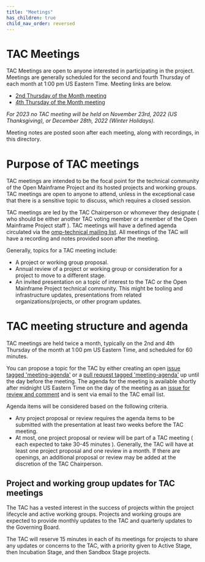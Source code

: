 ```yaml
---
title: "Meetings"
has_children: true
child_nav_order: reversed
---
```


# TAC Meetings

TAC Meetings are open to anyone interested in participating in the project. Meetings are generally scheduled for the second and fourth Thursday of each month at 1:00 pm US Eastern Time. Meeting links are below.

- [2nd Thursday of the Month meeting](https://zoom-lfx.platform.linuxfoundation.org/meeting/94569165021?password=f8182978-3369-4d0d-a527-1b4a219bba33)
- [4th Thursday of the Month meeting](https://zoom-lfx.platform.linuxfoundation.org/meeting/99009625866?password=a49cd723-50f0-4a81-893a-c51dc0e9b532) 

_For 2023 no TAC meeting will be held on November 23rd, 2022 (US Thanksgiving), or December 28th, 2022 (Winter Holidays)._

Meeting notes are posted soon after each meeting, along with recordings, in this directory.

# Purpose of TAC meetings

TAC meetings are intended to be the focal point for the technical community of the Open Mainframe Project and its hosted projects and working groups. TAC meetings are open to anyone to attend, unless in the exceptional case that there is a sensitive topic to discuss, which requires a closed session.

TAC meetings are led by the TAC Chairperson or whomever they designate ( who should be either another TAC voting member or a member of the Open Mainframe Project staff ). TAC meetings will have a defined agenda circulated via the [omp-technical mailing list](https://lists.openmainframeproject.org/g/omp-technical). All meetings of the TAC will have a recording and notes provided soon after the meeting.

Generally, topics for a TAC meeting include:

* A project or working group proposal.
* Annual review of a project or working group or consideration for a project to move to a different stage.
* An invited presentation on a topic of interest to the TAC or the Open Mainframe Project technical community. This might be tooling and infrastructure updates, presentations from related organizations/projects, or other program updates.

# TAC meeting structure and agenda

TAC meetings are held twice a month, typically on the 2nd and 4th Thursday of the month at 1:00 pm US Eastern Time, and scheduled for 60 minutes. 

You can propose a topic for the TAC by either creating an open [issue tagged 'meeting-agenda'](https://github.com/openmainframeproject/tac/issues/new?labels=meeting-agenda) or a [pull request tagged 'meeting-agenda'](https://github.com/openmainframeproject/tac/pulls?q=label%3Ameeting-agenda) up until the day before the meeting. The agenda for the meeting is available shortly after midnight US Eastern Time on the day of the meeting as an [issue for review and comment](https://github.com/openmainframeproject/tac/labels/meeting) and is sent via email to the TAC email list.

Agenda items will be considered based on the following criteria.

* Any project proposal or review requires the agenda items to be submitted with the presentation at least two weeks before the TAC meeting.
* At most, one project proposal or review will be part of a TAC meeting ( each expected to take 30-45 minutes ). Generally, the TAC will have at least one project proposal and one review in a month. If there are openings, an additional proposal or review may be added at the discretion of the TAC Chairperson.

## Project and working group updates for TAC meetings

The TAC has a vested interest in the success of projects within the project lifecycle and active working groups. Projects and working groups are expected to provide monthly updates to the TAC and quarterly updates to the Governing Board.

The TAC will reserve 15 minutes in each of its meetings for projects to share any updates or concerns to the TAC, with a priority given to Active Stage, then Incubation Stage, and then Sandbox Stage projects.
